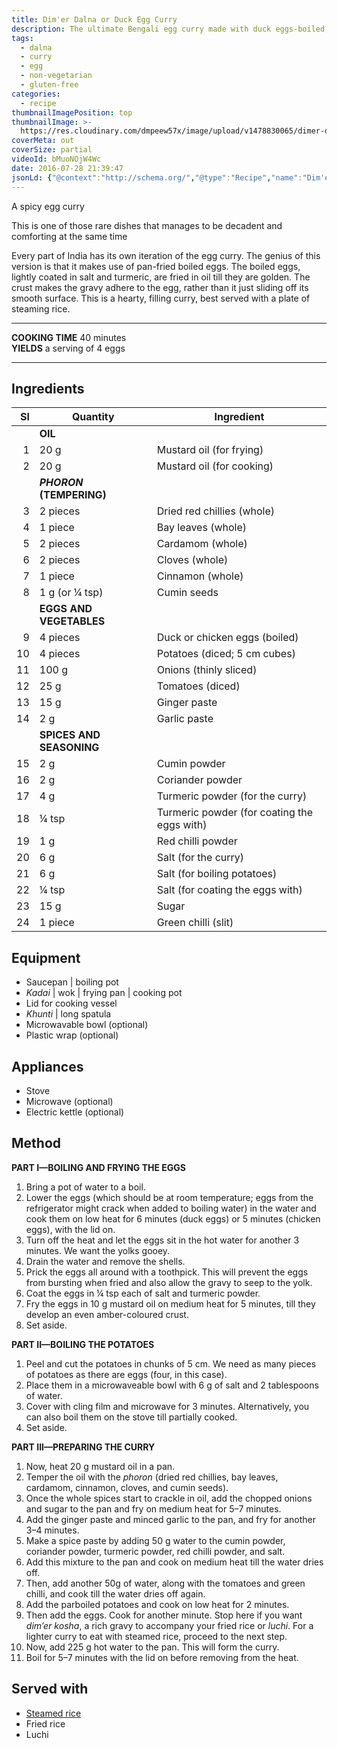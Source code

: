 ```yaml
---
title: Dim'er Dalna or Duck Egg Curry
description: The ultimate Bengali egg curry made with duck eggs-boiled, fried golden, then cooked in onion-garlic-ginger-tomato-garam masala sauce.
tags:
  - dalna
  - curry
  - egg
  - non-vegetarian
  - gluten-free
categories:
  - recipe
thumbnailImagePosition: top
thumbnailImage: >-
  https://res.cloudinary.com/dmpeew57x/image/upload/v1478830065/dimer-dalna_thumbnail.jpg
coverMeta: out
coverSize: partial
videoId: bMuoNOjW4Wc
date: 2016-07-28 21:39:47
jsonLd: {"@context":"http://schema.org/","@type":"Recipe","name":"Dim'er dalna","author":"Bong Eats","image":"https://res.cloudinary.com/dmpeew57x/image/upload/v1478835725/thumbs/dimer-dalna_thumbnail._smalljpg.jpg","description":"This is a hearty, filling curry. It is the perfect accompaniment to a plate of steaming rice.","prepTime":"PT10M","totalTime":"PT30M","recipeYield":"4 eggs","recipeIngredient":["Mustard oil (for frying) 20 g","Mustard oil (for cooking) 20 g","Dried red chillies 2 pieces","Bay leaves 1 piece","Cardamom	2	pieces","Cloves	2	pieces","Cinnamon	1 piece","Cumin seeds 1 g (or ¼ tsp)","Eggs	4	pieces","Potatoes	4	pieces","Onions	115	g","Tomatoes	25 g","Ginger paste	15 g","Garlic	2	g","Cumin powder	2	g","Coriander powder 2	g","Turmeric powder 4 g	(plus ¼ tsp extra for frying the eggs)","Red chilli powder 1 g","Salt (for the curry)	6	g","Salt (for boiling potatoes) 6 g","Sugar 15 g","Green chillies	1	g (or 1 piece)"],"recipeInstructions":["1 Bring a pot of water to a boil.","2 Lower the eggs (which should be at room temperature; eggs from the refrigerator might crack when added to boiling water) in the water and cook them on low heat for 6 minutes (duck eggs) or 5 minutes (chicken eggs), with the lid on.","3 Turn off the heat and let the eggs sit in the hot water for another 3 minutes. We want the yolks gooey.","4 Drain the water and remove the shells.","5 Prick the eggs all around with a toothpick. This will prevent the eggs from bursting when fried and allow the gravy to seep into the yoke.","6 Coat the eggs in ¼ tsp each of salt and turmeric powder.","7 Fry the eggs in 10 g mustard oil on medium heat for 5 minutes, till they develop an even amber-coloured crust.","8 Set aside.","9 Peel and cut the potatoes in chunks of 5 cm. We need as many pieces of potatoes as there are eggs (four, in this case).","10 Place them in a microwaveable bowl.","11 Add 6 g of salt and 2 tablespoons of water.","12 Cover with cling film and microwave for 3 minutes. Alternatively, you can also boil them on the stove till partially cooked.","13 Set aside.","14 Now, heat 20 g mustard oil in a pan.","15 Temper the oil with the phoron.","16 Add the chopped onions and sugar to the pan and fry on medium heat for 5–7 minutes.","17 Add the ginger paste and minced garlic to the pan, and fry for another 3–4 minutes.","18 Make a spice paste by adding 50 g water to the cumin powder, coriander powder, turmeric powder, red chilli powder, and salt.","19 Add this mixture to the pan and cook on medium heat till the water dries off.","20 Then, add another 50g of water, along with the tomatoes and green chilli, and cook till the water dries off.","21 Add the parboiled potatoes and cook on low heat for 2 minutes.","22 Then add the eggs. Cook for another minute. Stop here if you want dim’er kosha, a rich gravy to accompany your fried rice or luchi. For a lighter curry to eat with steamed rice, proceed to the next step.","23 Now, add 225 g hot water to the pan. This will form the curry.","24 Boil for 5 minutes with lid on before removing from the heat."]}
---
```



<p class="post-byline">A spicy egg curry</p>

<p class="post-intro">This is one of those rare dishes that manages to be decadent and comforting at the same time</p>

<!-- more -->
<span class="dropcap">E</span>very part of India has its own iteration of the egg curry. The genius of this version is that it makes use of pan-fried boiled eggs. The boiled eggs, lightly coated in salt and turmeric, are fried in oil till they are golden. The crust makes the gravy adhere to the egg, rather than it just sliding off its smooth surface. This is a hearty, filling curry, best served with a plate of steaming rice.

***

**COOKING TIME** 40 minutes   
**YIELDS** a serving of 4 eggs

***
## Ingredients
| Sl|                Quantity | Ingredient                                  |
|--:|-------------------------|---------------------------------------------|
|   |**OIL**                  |                                             |
| 1 |                    20 g | Mustard oil (for frying)                    |
| 2 |                    20 g | Mustard oil (for cooking)                   |
|   |**_PHORON_ (TEMPERING)** |                                             |
| 3 |                2 pieces | Dried red chillies (whole)                  |
| 4 |                 1 piece | Bay leaves (whole)                          |
| 5 |                2 pieces | Cardamom (whole)                            |
| 6 |                2 pieces | Cloves (whole)                              |
| 7 |                 1 piece | Cinnamon (whole)                            |
| 8 |          1 g (or ¼ tsp) | Cumin seeds                                 |
|   |**EGGS AND VEGETABLES**  |                                             |
| 9 |                4 pieces | Duck or chicken eggs (boiled)               |
|10 |                4 pieces | Potatoes (diced; 5 cm cubes)                |
|11 |                   100 g | Onions (thinly sliced)                      |
|12 |                    25 g | Tomatoes (diced)                            |
|13 |                    15 g | Ginger paste                                |
|14 |                     2 g | Garlic paste                                |
|   |**SPICES AND SEASONING** |                                             |
|15 |                     2 g | Cumin powder                                |
|16 |                     2 g | Coriander powder                            |
|17 |                     4 g | Turmeric powder (for the curry)             |
|18 |                   ¼ tsp | Turmeric powder (for coating the eggs with) |
|19 |                     1 g | Red chilli powder                           |
|20 |                     6 g | Salt (for the curry)                        |
|21 |                    6 g  | Salt (for boiling potatoes)                 |
|22 |                   ¼ tsp | Salt (for coating the eggs with)            |
|23 |                    15 g | Sugar                                       |
|24 |                 1 piece | Green chilli (slit)                         |

## Equipment
- Saucepan | boiling pot
- _Kadai_ | wok | frying pan | cooking pot
- Lid for cooking vessel
- _Khunti_ | long spatula
- Microwavable bowl (optional)
- Plastic wrap (optional)

## Appliances
- Stove
- Microwave (optional)
- Electric kettle (optional)

## Method
**PART I—BOILING AND FRYING THE EGGS**
1. Bring a pot of water to a boil.
2. Lower the eggs (which should be at room temperature; eggs from the refrigerator might crack when added to boiling water) in the water and cook them on low heat for 6 minutes (duck eggs) or 5 minutes (chicken eggs), with the lid on.
3. Turn off the heat and let the eggs sit in the hot water for another 3 minutes. We want the yolks gooey.
4. Drain the water and remove the shells.
5. Prick the eggs all around with a toothpick. This will prevent the eggs from bursting when fried and also allow the gravy to seep to the yolk.
6. Coat the eggs in ¼ tsp each of salt and turmeric powder.
7. Fry the eggs in 10 g mustard oil on medium heat for 5 minutes, till they develop an even amber-coloured crust.
8. Set aside.

  **PART II—BOILING THE POTATOES**
1. Peel and cut the potatoes in chunks of 5 cm. We need as many pieces of potatoes as there are eggs (four, in this case).
2. Place them in a microwaveable bowl with 6 g of salt and 2 tablespoons of water.
3. Cover with cling film and microwave for 3 minutes. Alternatively, you can also boil them on the stove till partially cooked.
4. Set aside.

  **PART III—PREPARING THE CURRY**
1. Now, heat 20 g mustard oil in a pan.
2. Temper the oil with the _phoron_ (dried red chillies, bay leaves, cardamom, cinnamon, cloves, and cumin seeds).
3. Once the whole spices start to crackle in oil, add the chopped onions and sugar to the pan and fry on medium heat for 5–7 minutes.
4. Add the ginger paste and minced garlic to the pan, and fry for another 3–4 minutes.
5. Make a spice paste by adding 50 g water to the cumin powder, coriander powder, turmeric powder, red chilli powder, and salt.
6. Add this mixture to the pan and cook on medium heat till the water dries off.
7. Then, add another 50g of water, along with the tomatoes and green chilli, and cook till the water dries off again.
8. Add the parboiled potatoes and cook on low heat for 2 minutes.
9. Then add the eggs. Cook for another minute. Stop here if you want _dim’er kosha_, a rich gravy to accompany your fried rice or _luchi_. For a lighter curry to eat with steamed rice, proceed to the next step.
10. Now, add 225 g hot water to the pan. This will form the curry.
11. Boil for 5–7 minutes with the lid on before removing from the heat.


## Served with
- [Steamed rice](/how-to/cook-the-perfect-rice/)
- Fried rice
- Luchi
